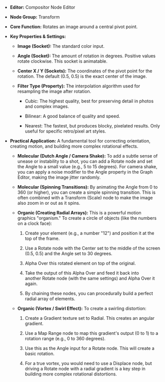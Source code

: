- **Editor:** Compositor Node Editor
- **Node Group:** Transform
    
- **Core Function:** Rotates an image around a central pivot point.
    
- **Key Properties & Settings:**
    
    - **Image (Socket):** The standard color input.
        
    - **Angle (Socket):** The amount of rotation in degrees. Positive values rotate clockwise. This socket is animatable.
        
    - **Center X / Y (Sockets):** The coordinates of the pivot point for the rotation. The default (0.5, 0.5) is the exact center of the image.
        
    - **Filter Type (Property):** The interpolation algorithm used for resampling the image after rotation.
        
        - Cubic: The highest quality, best for preserving detail in photos and complex images.
            
        - Bilinear: A good balance of quality and speed.
            
        - Nearest: The fastest, but produces blocky, pixelated results. Only useful for specific retro/pixel art styles.
            
- **Practical Application:** A fundamental tool for correcting orientation, creating motion, and building more complex rotational effects.
    
    - **Molecular (Dutch Angle / Camera Shake):** To add a subtle sense of unease or instability to a shot, you can add a Rotate node and set the Angle to a small value (e.g., 5 to 15 degrees). For camera shake, you can apply a noise modifier to the Angle property in the Graph Editor, making the image jitter randomly.
        
    - **Molecular (Spinning Transitions):** By animating the Angle from 0 to 360 (or higher), you can create a simple spinning transition. This is often combined with a Transform (Scale) node to make the image also zoom in or out as it spins.
        
    - **Organic (Creating Radial Arrays):** This is a powerful motion graphics "organism." To create a circle of objects (like the numbers on a clock face):
        
        1. Create your element (e.g., a number "12") and position it at the top of the frame.
            
        2. Use a Rotate node with the Center set to the middle of the screen (0.5, 0.5) and the Angle set to 30 degrees.
            
        3. Alpha Over this rotated element on top of the original.
            
        4. Take the output of this Alpha Over and feed it back into another Rotate node (with the same settings) and Alpha Over it again.
            
        5. By chaining these nodes, you can procedurally build a perfect radial array of elements.
            
    - **Organic (Vortex / Swirl Effect):** To create a swirling distortion:
        
        1. Create a Gradient texture set to Radial. This creates an angular gradient.
            
        2. Use a Map Range node to map this gradient's output (0 to 1) to a rotation range (e.g., 0 to 360 degrees).
            
        3. Use this as the Angle input for a Rotate node. This will create a basic rotation.
            
        4. For a true vortex, you would need to use a Displace node, but driving a Rotate node with a radial gradient is a key step in building more complex rotational distortions.